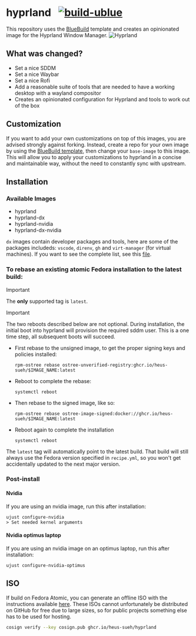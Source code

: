 # hyprland &nbsp; [![build-ublue](https://github.com/heus-sueh/hyprland/actions/workflows/build.yml/badge.svg)](https://github.com/heus-sueh/hyprland-blue/actions/workflows/build.yml)

This repository uses the [BlueBuild](https://blue-build.org/) template and creates an opinionated image for the Hyprland Window Manager.
![Hyprland](https://take-me-to.space/YTTwG8KV.png)

## What was changed?
- Set a nice SDDM
- Set a nice Waybar
- Set a nice Rofi
- Add a reasonable suite of tools that are needed to have a working desktop with a wayland compositor 
- Creates an opinionated configuration for Hyprland and tools to work out of the box

## Customization

If you want to add your own customizations on top of this images, you are advised strongly against forking. Instead, create a repo for your own image by using the [BlueBuild template](https://github.com/blue-build/template), then change your `base-image` to this image. This will allow you to apply your customizations to hyprland in a concise and maintainable way, without the need to constantly sync with upstream. 

## Installation

### Available Images

- hyprland
- hyprland-dx
- hyprland-nvidia
- hyprland-dx-nvidia


`dx` images contain developer packages and tools, here are some of the packages includeds: `vscode`, `direnv`, `gh` and `virt-manager` (for virtual machines).
If you want to see the complete list, see this [file](https://github.com/Heus-Sueh/hyprland/blob/main/recipes/modules/developer.yml).

### To rebase an existing atomic Fedora installation to the latest build:

> [!IMPORTANT]
> The **only** supported tag is `latest`.

> [!IMPORTANT]
> The two reboots described below are not optional. During installation, the initial boot into hyprland will provision the required sddm user. This is a one time step, all subsequent boots will succeed.

- First rebase to the unsigned image, to get the proper signing keys and policies installed:
  ```
  rpm-ostree rebase ostree-unverified-registry:ghcr.io/heus-sueh/$IMAGE_NAME:latest
  ```
- Reboot to complete the rebase:
  ```
  systemctl reboot
  ```
- Then rebase to the signed image, like so:
  ```
  rpm-ostree rebase ostree-image-signed:docker://ghcr.io/heus-sueh/$IMAGE_NAME:latest
  ```
- Reboot again to complete the installation
  ```
  systemctl reboot
  ```

The `latest` tag will automatically point to the latest build. That build will still always use the Fedora version specified in `recipe.yml`, so you won't get accidentally updated to the next major version.

### Post-install

#### Nvidia
If you are using an nvidia image, run this after installation:

```
ujust configure-nvidia
> Set needed kernel arguments
```

#### Nvidia optimus laptop
If you are using an nvidia image on an optimus laptop, run this after installation:

```
ujust configure-nvidia-optimus
```

## ISO

If build on Fedora Atomic, you can generate an offline ISO with the instructions available [here](https://blue-build.org/learn/universal-blue/#fresh-install-from-an-iso). These ISOs cannot unfortunately be distributed on GitHub for free due to large sizes, so for public projects something else has to be used for hosting.


```bash
cosign verify --key cosign.pub ghcr.io/heus-sueh/hyprland
```
